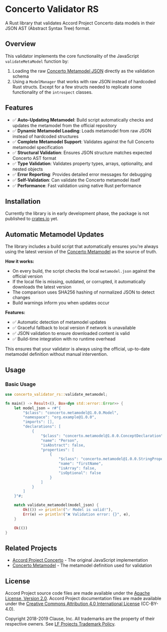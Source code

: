 # Concerto Validator RS

A Rust library that validates Accord Project Concerto data models in their JSON AST (Abstract Syntax Tree) format.

## Overview

This validator implements the core functionality of the JavaScript `validateMetaModel` function by:

1. Loading the raw [Concerto Metamodel JSON](https://github.com/accordproject/concerto-metamodel/blob/main/lib/metamodel.json) directly as the validation schema
2. Using a `ModelManager` that works with raw JSON instead of hardcoded Rust structs. Except for a few structs needed to replicate some functionality of the `introspect` classes.

## Features

- ✅ **Auto-Updating Metamodel**: Build script automatically checks and updates the metamodel from the official repository
- ✅ **Dynamic Metamodel Loading**: Loads metamodel from raw JSON instead of hardcoded structures
- ✅ **Complete Metamodel Support**: Validates against the full Concerto metamodel specification
- ✅ **Structural Validation**: Ensures JSON structure matches expected Concerto AST format
- ✅ **Type Validation**: Validates property types, arrays, optionality, and nested objects
- ✅ **Error Reporting**: Provides detailed error messages for debugging
- ✅ **Self-Validation**: Can validate the Concerto metamodel itself
- ✅ **Performance**: Fast validation using native Rust performance

## Installation
Currently the library is in early development phase, the package is not published to [crates.io](crates.io) yet.

## Automatic Metamodel Updates

The library includes a build script that automatically ensures you're always using the latest version of the [Concerto Metamodel](https://github.com/accordproject/concerto-metamodel/blob/main/lib/metamodel.json) as the source of truth.

**How it works:**
- On every build, the script checks the local `metamodel.json` against the official version
- If the local file is missing, outdated, or corrupted, it automatically downloads the latest version
- The comparison uses SHA256 hashing of normalized JSON to detect changes
- Build warnings inform you when updates occur

**Features:**
- ✅ Automatic detection of metamodel updates
- ✅ Graceful fallback to local version if network is unavailable
- ✅ JSON validation to ensure downloaded content is valid
- ✅ Build-time integration with no runtime overhead

This ensures that your validator is always using the official, up-to-date metamodel definition without manual intervention.

## Usage

### Basic Usage

```rust
use concerto_validator_rs::validate_metamodel;

fn main() -> Result<(), Box<dyn std::error::Error>> {
    let model_json = r#"{
        "$class": "concerto.metamodel@1.0.0.Model",
        "namespace": "org.example@1.0.0",
        "imports": [],
        "declarations": [
            {
                "$class": "concerto.metamodel@1.0.0.ConceptDeclaration",
                "name": "Person",
                "isAbstract": false,
                "properties": [
                    {
                        "$class": "concerto.metamodel@1.0.0.StringProperty",
                        "name": "firstName",
                        "isArray": false,
                        "isOptional": false
                    }
                ]
            }
        ]
    }"#;

    match validate_metamodel(model_json) {
        Ok(()) => println!("✅ Model is valid!"),
        Err(e) => println!("❌ Validation error: {}", e),
    }

    Ok(())
}
```

## Related Projects

- [Accord Project Concerto](https://github.com/accordproject/concerto) - The original JavaScript implementation
- [Concerto Metamodel](https://github.com/accordproject/concerto-metamodel) - The metamodel definition used for validation

## License
Accord Project source code files are made available under the [Apache License, Version 2.0][apache].
Accord Project documentation files are made available under the [Creative Commons Attribution 4.0 International License][creativecommons] (CC-BY-4.0).

Copyright 2018-2019 Clause, Inc. All trademarks are the property of their respective owners. See [LF Projects Trademark Policy](https://lfprojects.org/policies/trademark-policy/).

[linuxfound]: https://www.linuxfoundation.org
[charter]: https://github.com/accordproject/governance/blob/master/accord-project-technical-charter.md
[apmain]: https://accordproject.org/ 
[apblog]: https://medium.com/@accordhq
[apdoc]: https://docs.accordproject.org/
[apdiscord]: https://discord.com/invite/Zm99SKhhtA

[contributing]: https://github.com/accordproject/concerto/blob/master/CONTRIBUTING.md
[developers]: https://github.com/accordproject/concerto/blob/master/DEVELOPERS.md

[apache]: https://github.com/accordproject/concerto/blob/master/LICENSE
[creativecommons]: http://creativecommons.org/licenses/by/4.0/

